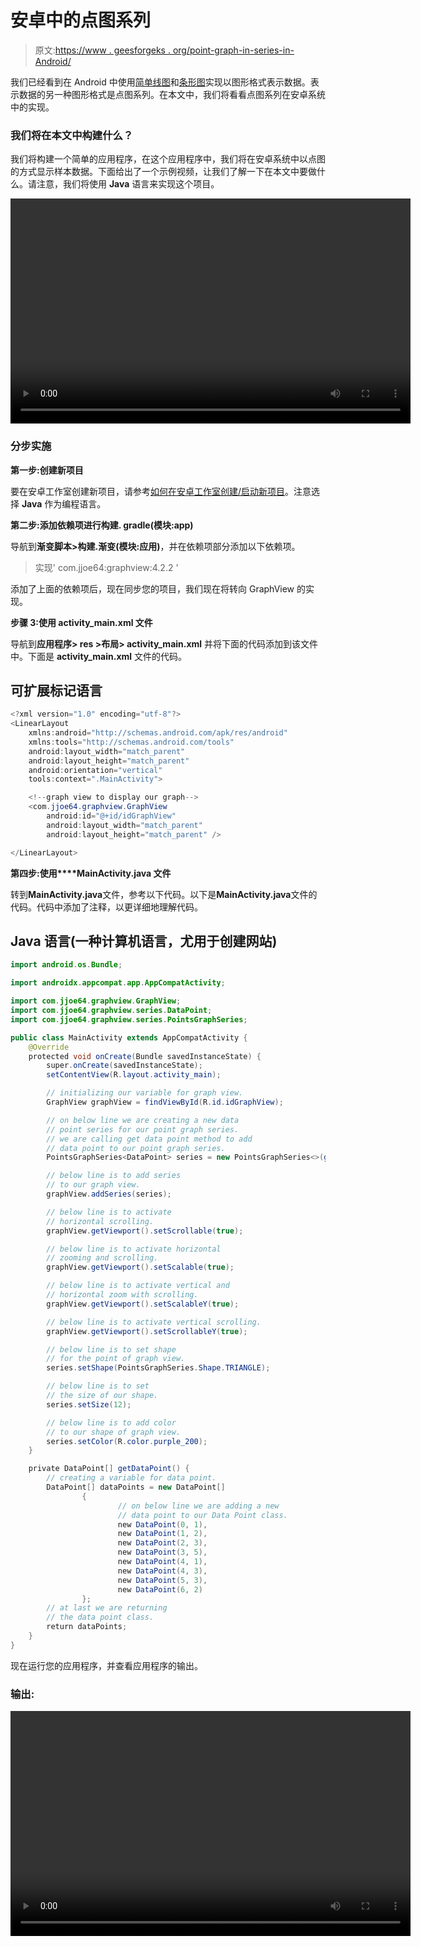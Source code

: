 # 安卓中的点图系列

> 原文:[https://www . geesforgeks . org/point-graph-in-series-in-Android/](https://www.geeksforgeeks.org/point-graph-series-in-android/)

我们已经看到在 Android 中使用[简单线图](https://www.geeksforgeeks.org/line-graph-view-in-android-with-example/)和[条形图](https://www.geeksforgeeks.org/how-to-create-a-barchart-in-android/)实现以图形格式表示数据。表示数据的另一种图形格式是点图系列。在本文中，我们将看看点图系列在安卓系统中的实现。

### 我们将在本文中构建什么？

我们将构建一个简单的应用程序，在这个应用程序中，我们将在安卓系统中以点图的方式显示样本数据。下面给出了一个示例视频，让我们了解一下在本文中要做什么。请注意，我们将使用 **Java** 语言来实现这个项目。

<video class="wp-video-shortcode" id="video-553314-1" width="640" height="360" preload="metadata" controls=""><source type="video/mp4" src="https://media.geeksforgeeks.org/wp-content/uploads/20210127162950/Screenrecorder-2021-01-27-16-28-54-384.mp4?_=1">[https://media.geeksforgeeks.org/wp-content/uploads/20210127162950/Screenrecorder-2021-01-27-16-28-54-384.mp4](https://media.geeksforgeeks.org/wp-content/uploads/20210127162950/Screenrecorder-2021-01-27-16-28-54-384.mp4)</video>

### **分步实施**

**第一步:创建新项目**

要在安卓工作室创建新项目，请参考[如何在安卓工作室创建/启动新项目](https://www.geeksforgeeks.org/android-how-to-create-start-a-new-project-in-android-studio/)。注意选择 **Java** 作为编程语言。

**第二步:添加依赖项进行构建. gradle(模块:app)**

导航到**渐变脚本>构建.渐变(模块:应用)**，并在依赖项部分添加以下依赖项。

> 实现' com.jjoe64:graphview:4.2.2 '

添加了上面的依赖项后，现在同步您的项目，我们现在将转向 GraphView 的实现。

**步骤 3:使用 activity_main.xml 文件**

导航到**应用程序> res >布局> activity_main.xml** 并将下面的代码添加到该文件中。下面是 **activity_main.xml** 文件的代码。

## 可扩展标记语言

```java
<?xml version="1.0" encoding="utf-8"?>
<LinearLayout 
    xmlns:android="http://schemas.android.com/apk/res/android"
    xmlns:tools="http://schemas.android.com/tools"
    android:layout_width="match_parent"
    android:layout_height="match_parent"
    android:orientation="vertical"
    tools:context=".MainActivity">

    <!--graph view to display our graph-->
    <com.jjoe64.graphview.GraphView
        android:id="@+id/idGraphView"
        android:layout_width="match_parent"
        android:layout_height="match_parent" />

</LinearLayout>
```

**第四步:使用****MainActivity.java 文件**

转到**MainActivity.java**文件，参考以下代码。以下是**MainActivity.java**文件的代码。代码中添加了注释，以更详细地理解代码。

## Java 语言(一种计算机语言，尤用于创建网站)

```java
import android.os.Bundle;

import androidx.appcompat.app.AppCompatActivity;

import com.jjoe64.graphview.GraphView;
import com.jjoe64.graphview.series.DataPoint;
import com.jjoe64.graphview.series.PointsGraphSeries;

public class MainActivity extends AppCompatActivity {
    @Override
    protected void onCreate(Bundle savedInstanceState) {
        super.onCreate(savedInstanceState);
        setContentView(R.layout.activity_main);

        // initializing our variable for graph view.
        GraphView graphView = findViewById(R.id.idGraphView);

        // on below line we are creating a new data
        // point series for our point graph series.
        // we are calling get data point method to add 
        // data point to our point graph series.
        PointsGraphSeries<DataPoint> series = new PointsGraphSeries<>(getDataPoint());

        // below line is to add series
        // to our graph view.
        graphView.addSeries(series);

        // below line is to activate
        // horizontal scrolling.
        graphView.getViewport().setScrollable(true);

        // below line is to activate horizontal 
        // zooming and scrolling.
        graphView.getViewport().setScalable(true);

        // below line is to activate vertical and 
        // horizontal zoom with scrolling.
        graphView.getViewport().setScalableY(true);

        // below line is to activate vertical scrolling.
        graphView.getViewport().setScrollableY(true);

        // below line is to set shape 
        // for the point of graph view.
        series.setShape(PointsGraphSeries.Shape.TRIANGLE);

        // below line is to set 
        // the size of our shape.
        series.setSize(12);

        // below line is to add color 
        // to our shape of graph view.
        series.setColor(R.color.purple_200);
    }

    private DataPoint[] getDataPoint() {
        // creating a variable for data point.
        DataPoint[] dataPoints = new DataPoint[]
                {
                        // on below line we are adding a new
                        // data point to our Data Point class.
                        new DataPoint(0, 1),
                        new DataPoint(1, 2),
                        new DataPoint(2, 3),
                        new DataPoint(3, 5),
                        new DataPoint(4, 1),
                        new DataPoint(4, 3),
                        new DataPoint(5, 3),
                        new DataPoint(6, 2)
                };
        // at last we are returning
        // the data point class.
        return dataPoints;
    }
}
```

现在运行您的应用程序，并查看应用程序的输出。

### **输出:**

<video class="wp-video-shortcode" id="video-553314-2" width="640" height="360" preload="metadata" controls=""><source type="video/mp4" src="https://media.geeksforgeeks.org/wp-content/uploads/20210127162950/Screenrecorder-2021-01-27-16-28-54-384.mp4?_=2">[https://media.geeksforgeeks.org/wp-content/uploads/20210127162950/Screenrecorder-2021-01-27-16-28-54-384.mp4](https://media.geeksforgeeks.org/wp-content/uploads/20210127162950/Screenrecorder-2021-01-27-16-28-54-384.mp4)</video>